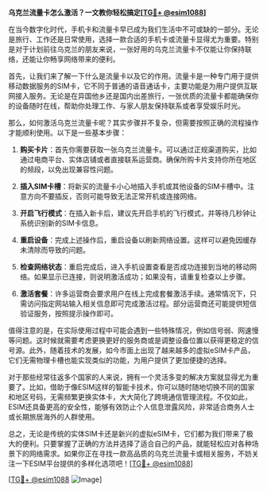 **乌克兰流量卡怎么激活？一文教你轻松搞定[[TG💪+ @esim1088](https://t.me/s/esim1088)]**

在当今数字化时代，手机卡和流量卡早已成为我们生活中不可或缺的一部分。无论是旅行、工作还是日常使用，选择一款合适的手机卡或流量卡显得尤为重要。特别是对于计划前往乌克兰的朋友来说，一张好用的乌克兰流量卡不仅能让你保持联络，还能让你畅享网络带来的便利。

首先，让我们来了解一下什么是流量卡以及它的作用。流量卡是一种专门用于提供移动数据服务的SIM卡，它不同于普通的语音通话卡，主要功能是为用户提供互联网接入服务。无论是在异国他乡还是国内出差旅行，一张优质的流量卡都能确保你的设备随时在线，帮助你处理工作、与家人朋友保持联系或者享受娱乐时光。

那么，如何激活乌克兰流量卡呢？其实步骤并不复杂，但需要按照正确的流程操作才能顺利使用。以下是一些基本步骤：

1. **购买卡片**：首先你需要获取一张乌克兰流量卡。可以通过正规渠道购买，比如通过电商平台、实体店铺或者直接联系运营商。确保所购卡片支持你所在地区的频段，以免出现兼容性问题。

2. **插入SIM卡槽**：将新买的流量卡小心地插入手机或其他设备的SIM卡槽中。注意方向不要插反，否则可能导致无法正常开机或连接网络。

3. **开启飞行模式**：在插入新卡后，建议先开启手机的飞行模式，并等待几秒钟让系统识别新的SIM卡信息。

4. **重启设备**：完成上述操作后，重启设备以刷新网络设置。这样可以避免因缓存未清除而导致的问题。

5. **检查网络状态**：重启完成后，进入手机设置查看是否成功连接到当地的移动网络。如果显示已连接，则说明激活成功；如果没有，请重复检查以上步骤。

6. **激活套餐**：许多运营商会要求用户在线上完成套餐激活手续。通常情况下，只需访问指定网站输入相关信息即可完成激活过程。部分运营商还可能提供短信验证服务，按照提示操作即可。

值得注意的是，在实际使用过程中可能会遇到一些特殊情况，例如信号弱、网速慢等问题。这时候就需要考虑更换更好的服务商或是调整设备位置以获得更稳定的信号源。此外，随着技术的发展，如今市面上出现了越来越多的虚拟eSIM卡产品，它们无需物理卡槽也能实现类似的功能，为用户提供了更加便捷的选择。

对于那些经常往返多个国家的人来说，拥有一个灵活多变的解决方案就显得尤为重要了。比如，借助于像ESIM这样的智能卡技术，你可以随时随地切换不同的国家和地区号码，无需频繁更换实体卡，大大简化了跨境通信管理流程。不仅如此，ESIM还具备更高的安全性，能够有效防止个人信息泄露风险，非常适合商务人士或长期旅居海外的人群使用。

总之，无论是传统的实体SIM卡还是新兴的虚拟eSIM卡，它们都为我们带来了极大的便利。只要掌握了正确的方法并选择了适合自己的产品，就能轻松应对各种场景下的网络需求。如果你正在寻找一款高品质的乌克兰流量卡或相关服务，不妨关注一下ESIM平台提供的多样化选项吧！[[TG💪+ @esim1088](https://t.me/s/esim1088)]

[[TG💪+ @esim1088](https://t.me/s/esim1088) ![Image](https://i.postimg.cc/4NQfJmqS/Snipaste-2025-05-13-00-14-12.png)]